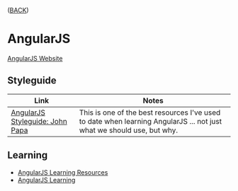 ([BACK](https://github.com/bob-fornal/frontend-resources/blob/master/README.md))
# AngularJS
[AngularJS Website](https://angularjs.org/)

## Styleguide
 Link | Notes
------|------
[AngularJS Styleguide: John Papa](https://github.com/johnpapa/angular-styleguide/blob/master/a1/README.md) | This is one of the best resources I've used to date when learning AngularJS ... not just what we should use, but why.

## Learning
* [AngularJS Learning Resources](https://github.com/CodementorIO/AngularJS-Learning-Resources)
* [AngularJS Learning](https://github.com/jmcunningham/AngularJS-Learning)

